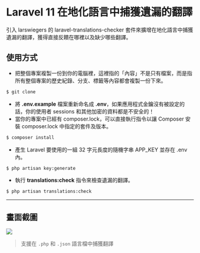 # Laravel 11 在地化語言中捕獲遺漏的翻譯

引入 larswiegers 的 laravel-translations-checker 套件來擴增在地化語言中捕獲遺漏的翻譯，獲得直接反饋在哪裡以及缺少哪些翻譯。

## 使用方式
- 把整個專案複製一份到你的電腦裡，這裡指的「內容」不是只有檔案，而是指所有整個專案的歷史紀錄、分支、標籤等內容都會複製一份下來。
```sh
$ git clone
```
- 將 __.env.example__ 檔案重新命名成 __.env__，如果應用程式金鑰沒有被設定的話，你的使用者 sessions 和其他加密的資料都是不安全的！
- 當你的專案中已經有 composer.lock，可以直接執行指令以讓 Composer 安裝 composer.lock 中指定的套件及版本。
```sh
$ composer install
```
- 產生 Laravel 要使用的一組 32 字元長度的隨機字串 APP_KEY 並存在 .env 內。
```sh
$ php artisan key:generate
```
- 執行 __translations:check__ 指令來檢查遺漏的翻譯。
```sh
$ php artisan translations:check
```

----

## 畫面截圖
![](https://i.imgur.com/hsOetjE.png)
> 支援在 `.php` 和 `.json` 語言檔中捕獲翻譯
